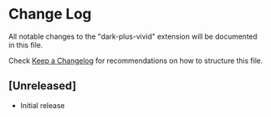 # Change Log

All notable changes to the "dark-plus-vivid" extension will be documented in this file.

Check [Keep a Changelog](http://keepachangelog.com/) for recommendations on how to structure this file.

## [Unreleased]

- Initial release
